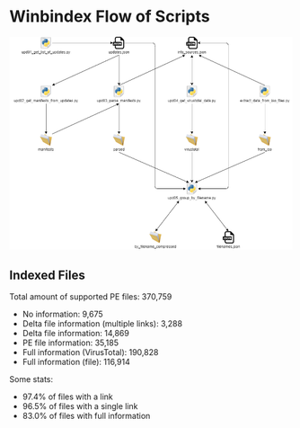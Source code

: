 # Winbindex Flow of Scripts

![winbindex-scripts-flow.png](winbindex-scripts-flow.png)

## Indexed Files

<!--FileStats-->
Total amount of supported PE files: 370,759

* No information: 9,675
* Delta file information (multiple links): 3,288
* Delta file information: 14,869
* PE file information: 35,185
* Full information (VirusTotal): 190,828
* Full information (file): 116,914

Some stats:

* 97.4% of files with a link
* 96.5% of files with a single link
* 83.0% of files with full information
<!--/FileStats-->
